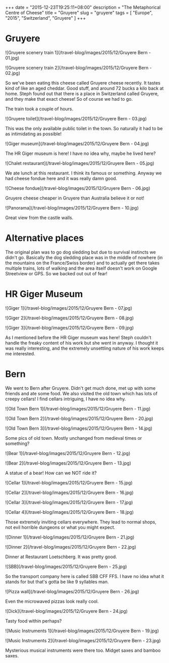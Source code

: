 +++
date = "2015-12-23T19:25:11+08:00"
description = "The Metaphorical Centre of Cheese"
title = "Gruyere"
slug = "gruyere"
tags = [ "Europe", "2015", "Switzerland", "Gruyere" ]
+++

# Gruyere

![Gruyere scenery train 1](/travel-blog/images/2015/12/Gruyere Bern - 01.jpg)

![Gruyere scenery train 2](/travel-blog/images/2015/12/Gruyere Bern - 02.jpg)

So we've been eating this cheese called Gruyere cheese recently. It tastes kind of like an aged cheddar. Good stuff, and around 72 bucks a kilo back at home. Steph found out that there is a place in Switzerland called Gruyere, and they make that exact cheese! So of course we had to go.

The train took a couple of hours.

![Gruyere toilet](/travel-blog/images/2015/12/Gruyere Bern - 03.jpg)

This was the only available public toilet in the town. So naturally it had to be as intimidating as possible!

![Giger museum](/travel-blog/images/2015/12/Gruyere Bern - 04.jpg)

The HR Giger museum is here! I have no idea why, maybe he lived here?

![Chalet restaurant](/travel-blog/images/2015/12/Gruyere Bern - 05.jpg)

We ate lunch at this restaurant. I think its famous or something. Anyway we had cheese fondue here and it was really damn good.

![Cheese fondue](/travel-blog/images/2015/12/Gruyere Bern - 06.jpg)

Gruyere cheese cheaper in Gruyere than Australia believe it or not!


![Panorama](/travel-blog/images/2015/12/Gruyere Bern - 10.jpg)

Great view from the castle walls.

# Alternative places

The original plan was to go dog sledding but due to survival instincts we didn't go. Basically the dog sledding place was in the middle of nowhere (in the mountains on the France/Swiss border) and to actually get there takes multiple trains, lots of walking and the area itself doesn't work on Google Streetview or GPS. So we backed out out of fear!

# HR Giger Museum

![Giger 1](/travel-blog/images/2015/12/Gruyere Bern - 07.jpg)

![Giger 2](/travel-blog/images/2015/12/Gruyere Bern - 08.jpg)

![Giger 3](/travel-blog/images/2015/12/Gruyere Bern - 09.jpg)

As I mentioned before the HR Giger museum was here! Steph couldn't handle the freaky content of his work but she went in anyway. I thought it was really interesting, and the extremely unsettling nature of his work keeps me interested.

# Bern

We went to Bern after Gruyere. Didn't get much done, met up with some friends and ate some food. We also visited the old town which has lots of creepy cellars! I find cellars intriguing, I have no idea why.

![Old Town Bern 1](/travel-blog/images/2015/12/Gruyere Bern - 11.jpg)

![Old Town Bern 2](/travel-blog/images/2015/12/Gruyere Bern - 20.jpg)

![Old Town Bern 3](/travel-blog/images/2015/12/Gruyere Bern - 14.jpg)

Some pics of old town. Mostly unchanged from medieval times or something?

![Bear 1](/travel-blog/images/2015/12/Gruyere Bern - 12.jpg)

![Bear 2](/travel-blog/images/2015/12/Gruyere Bern - 13.jpg)

A statue of a bear! How can we NOT ride it?

![Cellar 1](/travel-blog/images/2015/12/Gruyere Bern - 15.jpg)

![Cellar 2](/travel-blog/images/2015/12/Gruyere Bern - 16.jpg)

![Cellar 3](/travel-blog/images/2015/12/Gruyere Bern - 17.jpg)

![Cellar 4](/travel-blog/images/2015/12/Gruyere Bern - 18.jpg)

Those extremely inviting cellars everywhere. They lead to normal shops, not evil horrible dungeons or what you might expect.

![Dinner 1](/travel-blog/images/2015/12/Gruyere Bern - 21.jpg)

![Dinner 2](/travel-blog/images/2015/12/Gruyere Bern - 22.jpg)

Dinner at Restaurant Loetschberg. It was pretty good.

![SBB](/travel-blog/images/2015/12/Gruyere Bern - 25.jpg)

So the transport company here is called SBB CFF FFS. I have no idea what it stands for but that's gotta be like 9 syllables man.

![Pizza wall](/travel-blog/images/2015/12/Gruyere Bern - 26.jpg)

Even the microwaved pizzas look really cool.

![Dick](/travel-blog/images/2015/12/Gruyere Bern - 24.jpg)

Tasty food within perhaps?

![Music Instruments 1](/travel-blog/images/2015/12/Gruyere Bern - 19.jpg)

![Music Instruments 2](/travel-blog/images/2015/12/Gruyere Bern - 23.jpg)

Mysterious musical instruments were there too. Midget saxes and bamboo saxes.
